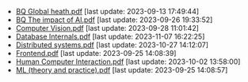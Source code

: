 * [BQ Global heath.pdf](./BQ%20Global%20heath.pdf) [last update: 2023-09-13 17:49:44]
* [BQ The impact of AI.pdf](./BQ%20The%20impact%20of%20AI.pdf) [last update: 2023-09-26 19:33:52]
* [Computer Vision.pdf](./Computer%20Vision.pdf) [last update: 2023-09-28 11:01:42]
* [Database Internals.pdf](./Database%20Internals.pdf) [last update: 2023-11-07 16:22:25]
* [Distributed systems.pdf](./Distributed%20systems.pdf) [last update: 2023-10-27 14:12:07]
* [Frontend.pdf](./Frontend.pdf) [last update: 2023-09-25 14:08:39]
* [Human Computer Interaction.pdf](./Human%20Computer%20Interaction.pdf) [last update: 2023-10-02 13:58:00]
* [ML (theory and practice).pdf](./ML%20(theory%20and%20practice).pdf) [last update: 2023-09-25 14:08:57]
